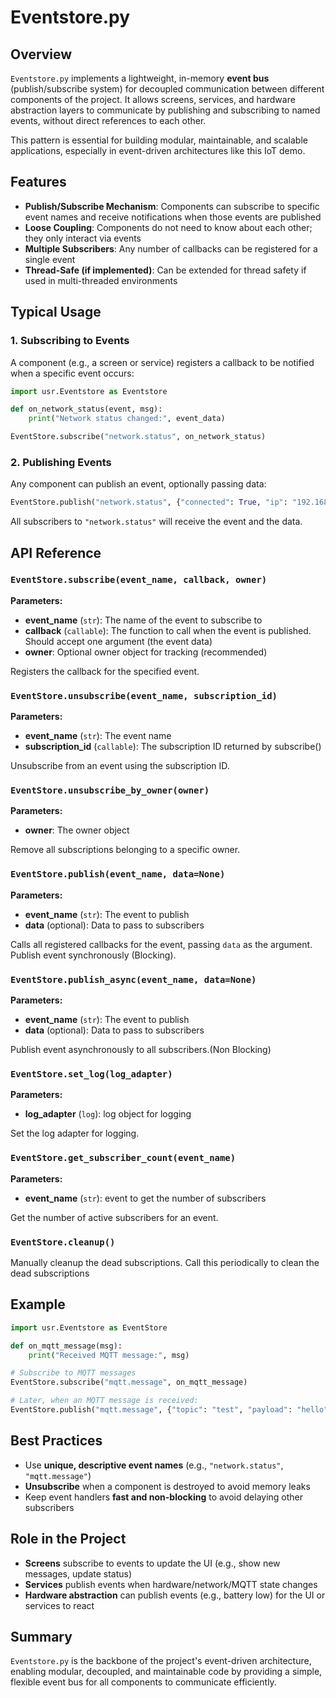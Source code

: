 # Eventstore.py

## Overview

`Eventstore.py` implements a lightweight, in-memory **event bus** (publish/subscribe system) for decoupled communication between different components of the project. It allows screens, services, and hardware abstraction layers to communicate by publishing and subscribing to named events, without direct references to each other.

This pattern is essential for building modular, maintainable, and scalable applications, especially in event-driven architectures like this IoT demo.

## Features

- **Publish/Subscribe Mechanism**: Components can subscribe to specific event names and receive notifications when those events are published
- **Loose Coupling**: Components do not need to know about each other; they only interact via events
- **Multiple Subscribers**: Any number of callbacks can be registered for a single event
- **Thread-Safe (if implemented)**: Can be extended for thread safety if used in multi-threaded environments

## Typical Usage

### 1. Subscribing to Events

A component (e.g., a screen or service) registers a callback to be notified when a specific event occurs:

```python
import usr.Eventstore as Eventstore

def on_network_status(event, msg):
    print("Network status changed:", event_data)

EventStore.subscribe("network.status", on_network_status)
```

### 2. Publishing Events

Any component can publish an event, optionally passing data:

```python
EventStore.publish("network.status", {"connected": True, "ip": "192.168.1.10"})
```

All subscribers to `"network.status"` will receive the event and the data.

## API Reference

### `EventStore.subscribe(event_name, callback, owner)`

**Parameters:**
- **event_name** (`str`): The name of the event to subscribe to
- **callback** (`callable`): The function to call when the event is published. Should accept one argument (the event data)
- **owner**: Optional owner object for tracking (recommended)

Registers the callback for the specified event.

### `EventStore.unsubscribe(event_name, subscription_id)`

**Parameters:**
- **event_name** (`str`): The event name
- **subscription_id** (`callable`): The subscription ID returned by subscribe()

Unsubscribe from an event using the subscription ID.

### `EventStore.unsubscribe_by_owner(owner)`

**Parameters:**
- **owner**: The owner object

Remove all subscriptions belonging to a specific owner.

### `EventStore.publish(event_name, data=None)`

**Parameters:**
- **event_name** (`str`): The event to publish
- **data** (optional): Data to pass to subscribers

Calls all registered callbacks for the event, passing `data` as the argument. Publish event synchronously (Blocking).

### `EventStore.publish_async(event_name, data=None)`

**Parameters:**
- **event_name** (`str`): The event to publish
- **data** (optional): Data to pass to subscribers

Publish event asynchronously to all subscribers.(Non Blocking)

### `EventStore.set_log(log_adapter)`

**Parameters:**
- **log_adapter** (`log`): log object for logging

Set the log adapter for logging.

### `EventStore.get_subscriber_count(event_name)`

**Parameters:**
- **event_name** (`str`): event to get the number of subscribers

Get the number of active subscribers for an event.

### `EventStore.cleanup()`

Manually cleanup the dead subscriptions. Call this periodically to clean the dead subscriptions

## Example

```python
import usr.Eventstore as EventStore

def on_mqtt_message(msg):
    print("Received MQTT message:", msg)

# Subscribe to MQTT messages
EventStore.subscribe("mqtt.message", on_mqtt_message)

# Later, when an MQTT message is received:
EventStore.publish("mqtt.message", {"topic": "test", "payload": "hello"})
```

## Best Practices

- Use **unique, descriptive event names** (e.g., `"network.status"`, `"mqtt.message"`)
- **Unsubscribe** when a component is destroyed to avoid memory leaks
- Keep event handlers **fast and non-blocking** to avoid delaying other subscribers

## Role in the Project

- **Screens** subscribe to events to update the UI (e.g., show new messages, update status)
- **Services** publish events when hardware/network/MQTT state changes
- **Hardware abstraction** can publish events (e.g., battery low) for the UI or services to react

## Summary

`Eventstore.py` is the backbone of the project's event-driven architecture, enabling modular, decoupled, and maintainable code by providing a simple, flexible event bus for all components to communicate efficiently.